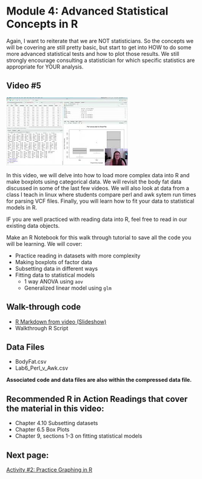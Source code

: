 Module 4: Advanced Statistical Concepts in R
================

Again, I want to reiterate that we are NOT statisticians. So the
concepts we will be covering are still pretty basic, but start to get
into HOW to do some more advanced statistical tests and how to plot
those results. We still strongly encourage consulting a statistician for
which specific statistics are appropriate for YOUR analysis.

## Video \#5

[![](images/mq3.jpg)](https://youtu.be/68xVMiaDbx8)

In this video, we will delve into how to load more complex data into R
and make boxplots using categorical data. We will revisit the body fat
data discussed in some of the last few videos. We will also look at data
from a class I teach in linux where students compare perl and awk sytem
run times for parsing VCF files. Finally, you will learn how to fit your
data to statistical models in R.

IF you are well practiced with reading data into R, feel free to read in
our existing data objects.

Make an R Notebook for this walk through tutorial to save all the code
you will be learning. We will cover:

- Practice reading in datasets with more complexity
- Making boxplots of factor data
- Subsetting data in different ways
- Fitting data to statistical models
  - 1 way ANOVA using `aov`
  - Generalized linear model using `glm`

## Walk-through code

- [R Markdown from video
  (Slideshow)](4.04.Advanced_Statistical_Concepts_in_R.html)
- Walkthrough R Script

## Data Files

- BodyFat.csv
- Lab6_Perl_v\_Awk.csv

**Associated code and data files are also within the compressed data
file.**

## Recommended R in Action Readings that cover the material in this video:

- Chapter 4.10 Subsetting datasets
- Chapter 6.5 Box Plots
- Chapter 9, sections 1-3 on fitting statistical models

## Next page:

[Activity \#2: Practice Graphing in R](activity2.html)
